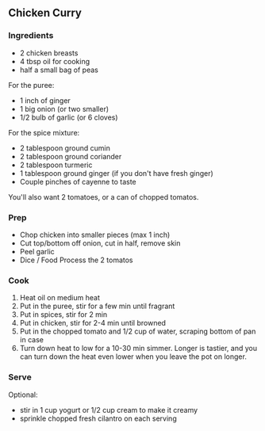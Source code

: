 ## Chicken Curry

### Ingredients 

* 2 chicken breasts
* 4 tbsp oil for cooking
* half a small bag of peas

For the puree:

* 1 inch of ginger
* 1 big onion (or two smaller)
* 1/2 bulb of garlic (or 6 cloves)

For the spice mixture:

* 2 tablespoon ground cumin
* 2 tablespoon ground coriander
* 2 tablespoon turmeric
* 1 tablespoon ground ginger (if you don't have fresh ginger)
* Couple pinches of cayenne to taste

You'll also want 2 tomatoes, or a can of chopped tomatos.
  
  
### Prep

* Chop chicken into smaller pieces (max 1 inch)
* Cut top/bottom off onion, cut in half, remove skin
* Peel garlic
* Dice / Food Process the 2 tomatos 

### Cook

1. Heat oil on medium heat
2. Put in the puree, stir for a few min until fragrant
3. Put in spices, stir for 2 min
4. Put in chicken, stir for 2-4 min until browned 
5. Put in the chopped tomato and 1/2 cup of water, scraping bottom of pan in case
6. Turn down heat to low for a 10-30 min simmer. Longer is tastier, and you can turn down the heat even lower when you leave the pot on longer.

### Serve

Optional: 

* stir in 1 cup yogurt or 1/2 cup cream to make it creamy
* sprinkle chopped fresh cilantro on each serving
  
